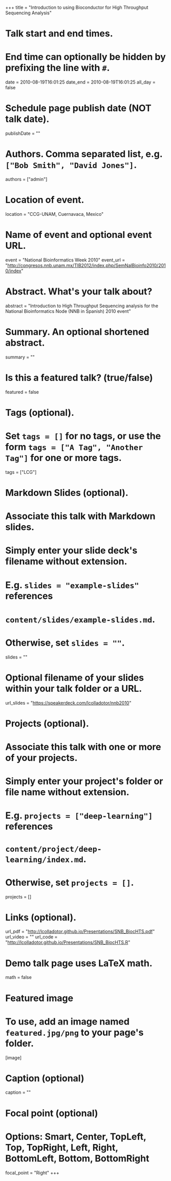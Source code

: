 +++
title = "Introduction to using Bioconductor for High Throughput Sequencing Analysis"

# Talk start and end times.
#   End time can optionally be hidden by prefixing the line with `#`.
date = 2010-08-19T16:01:25
date_end = 2010-08-19T16:01:25
all_day = false

# Schedule page publish date (NOT talk date).
publishDate = ""

# Authors. Comma separated list, e.g. `["Bob Smith", "David Jones"]`.
authors = ["admin"]

# Location of event.
location = "CCG-UNAM, Cuernavaca, Mexico"

# Name of event and optional event URL.
event = "National Bioinformatics Week 2010"
event_url = "http://congresos.nnb.unam.mx/TIB2012/index.php/SemNalBioinfo2010/2010/index"

# Abstract. What's your talk about?
abstract = "Introduction to High Throughput Sequencing analysis for the National Bioinformatics Node (NNB in Spanish) 2010 event"

# Summary. An optional shortened abstract.
summary = ""

# Is this a featured talk? (true/false)
featured = false

# Tags (optional).
#   Set `tags = []` for no tags, or use the form `tags = ["A Tag", "Another Tag"]` for one or more tags.
tags = ["LCG"]

# Markdown Slides (optional).
#   Associate this talk with Markdown slides.
#   Simply enter your slide deck's filename without extension.
#   E.g. `slides = "example-slides"` references 
#   `content/slides/example-slides.md`.
#   Otherwise, set `slides = ""`.
slides = ""

# Optional filename of your slides within your talk folder or a URL.
url_slides = "https://speakerdeck.com/lcolladotor/nnb2010"

# Projects (optional).
#   Associate this talk with one or more of your projects.
#   Simply enter your project's folder or file name without extension.
#   E.g. `projects = ["deep-learning"]` references 
#   `content/project/deep-learning/index.md`.
#   Otherwise, set `projects = []`.
projects = []

# Links (optional).
url_pdf = "http://lcolladotor.github.io/Presentations/SNB_BiocHTS.pdf"
url_video = ""
url_code = "http://lcolladotor.github.io/Presentations/SNB_BiocHTS.R"

# Demo talk page uses LaTeX math.
math = false

# Featured image
# To use, add an image named `featured.jpg/png` to your page's folder. 
[image]
  # Caption (optional)
  caption = ""

  # Focal point (optional)
  # Options: Smart, Center, TopLeft, Top, TopRight, Left, Right, BottomLeft, Bottom, BottomRight
  focal_point = "Right"
+++

<script async class="speakerdeck-embed" data-id="40788fe5d7554eb593cc6d1d938d7781" data-ratio="1.33333333333333" src="//speakerdeck.com/assets/embed.js"></script>



